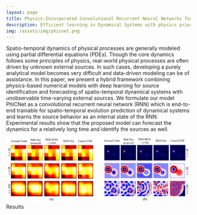 ```yaml
---
layout: page
title: Physics-Incorporated Convolutional Recurrent Neural Networks for Source Identification and Forecasting of Dynamical Systems
description: Efficient learning in Dynamical Systems with physics prior.
img: /assets/img/phicnet.png
---
```


Spatio-temporal dynamics of physical processes are generally modeled using partial differential equations (PDEs). Though the core dynamics follows some principles of physics, real-world physical processes are often driven by unknown external sources. In such cases, developing a purely analytical model becomes very difficult and data-driven modeling can be of assistance. In this paper, we present a hybrid framework combining physics-based numerical models with deep learning for source identification and forecasting of spatio-temporal dynamical systems with unobservable time-varying external sources. We formulate our model PhICNet as a convolutional recurrent neural network (RNN) which is end-to-end trainable for spatio-temporal evolution prediction of dynamical systems and learns the source behavior as an internal state of the RNN. Experimental results show that the proposed model can forecast the dynamics for a relatively long time and identify the sources as well. 


<div style="text-align: center"><img src="/assets/img/phicnet-res.png" width="700" height="auto" /></div>
<div class="col three caption">
    Results
</div>

<!-- 
Every project has a beautiful feature shocase page. It's easy to include images, in a flexible 3-column grid format. Make your photos 1/3, 2/3, or full width.

To give your project a background in the portfolio page, just add the img tag to the front matter like so:

    ---
    layout: page
    title: Project
    description: a project with a background image
    img: /assets/img/12.jpg
    ---


<div class="img_row">
    <img class="col one left" src="{{ site.baseurl }}/assets/img/1.jpg" alt="" title="example image"/>
    <img class="col one left" src="{{ site.baseurl }}/assets/img/2.jpg" alt="" title="example image"/>
    <img class="col one left" src="{{ site.baseurl }}/assets/img/3.jpg" alt="" title="example image"/>
</div>
<div class="col three caption">
    Caption photos easily. On the left, a road goes through a tunnel. Middle, leaves artistically fall in a hipster photoshoot. Right, in another hipster photoshoot, a lumberjack grasps a handful of pine needles.
</div>
<div class="img_row">
    <img class="col three left" src="{{ site.baseurl }}/assets/img/5.jpg" alt="" title="example image"/>
</div>
<div class="col three caption">
    This image can also have a caption. It's like magic.
</div>

You can also put regular text between your rows of images. Say you wanted to write a little bit about your project before you posted the rest of the images. You describe how you toiled, sweated, *bled* for your project, and then.... you reveal it's glory in the next row of images.


<div class="img_row">
    <img class="col two left" src="{{ site.baseurl }}/assets/img/6.jpg" alt="" title="example image"/>
    <img class="col one left" src="{{ site.baseurl }}/assets/img/11.jpg" alt="" title="example image"/>
</div>
<div class="col three caption">
    You can also have artistically styled 2/3 + 1/3 images, like these.
</div>


<br/><br/>


The code is simple. Just add a col class to your image, and another class specifying the width: one, two, or three columns wide. Here's the code for the last row of images above:

<div class="img_row">
    <img class="col two left" src="/img/6.jpg"/>
    <img class="col one left" src="/img/11.jpg"/>
</div> -->
